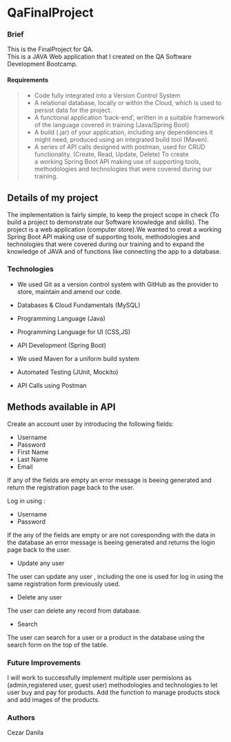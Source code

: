 # QaFinalProject
### Brief
This is the FinalProject for QA.  
This is a JAVA Web application that I created on the QA Software Development Bootcamp.

#### Requirements
> -	Code fully integrated into a Version Control System 
> -	A relational database, locally or within the Cloud, which is used to persist data for the project.
> -	A functional application ‘back-end’, written in a suitable framework of the language covered in training (Java/Spring Boot)
> -	A build (.jar) of your application, including any dependencies it might need, produced using an integrated build tool (Maven).
> -	A series of API calls designed with postman, used for CRUD functionality. (Create, Read, Update, Delete)
To create  
a working Spring Boot API making use of supporting tools, methodologies and technologies that were
covered during our training. 


## Details of my project
The implementation is fairly simple, to keep the project scope in check (To build a project to demonstrate our Software knowledge and skills). 
The project is a web application (computer store).We wanted to creat a working Spring Boot API making use of supporting tools, methodologies and technologies that were
covered during our training and to expand the knowledge of JAVA and of functions like connecting the app to a database. 
 
### Technologies
* We used Git as a version control system with GitHub as the provider to store, maintain and amend our code. 

* Databases & Cloud Fundamentals (MySQL)

* Programming Language (Java)

* Programming Language for UI (CSS,JS)

* API Development (Spring Boot)

* We used Maven for a uniform build system

* Automated Testing (JUnit, Mockito)

* API Calls using Postman


 
  
## Methods available in API

Create an account user by introducing the following fields:
* Username
* Password
* First Name
* Last Name 
* Email


If any of the fields are empty an error message is beeing generated and return the registration page back to the user.

Log in using :
* Username
* Password


If the any of the fields are empty or are not coresponding with the data in the database an error message is beeing generated and returns the login page back to the user.

* Update any user 

The user can update any user , including the one is used for log in using the same registration form previously used.

* Delete any user

The user can delete any record from database.

* Search

The user can search for a user or a product in the database using the search form on the top of the table.



### Future Improvements
I will work to successfully implement multiple user permisions as (admin,registered user, guest user) methodologies and technologies to let user buy and pay for products.
Add the function to manage products stock and add images of the products.

### Authors
Cezar Danila
  
